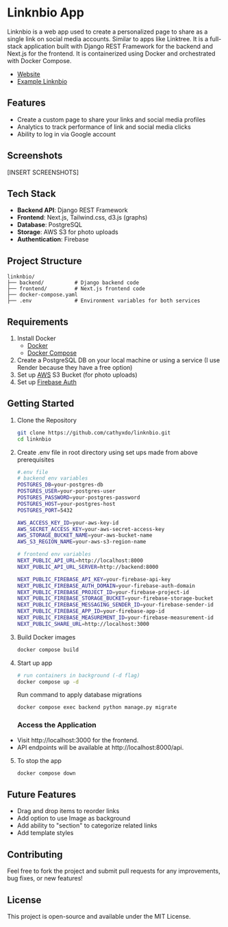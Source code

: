 # Linknbio App

Linknbio is a web app used to create a personalized page to share as a single link on social media accounts. Similar to apps like Linktree. It is a full-stack application built with Django REST Framework for the backend and Next.js for the frontend. It is containerized using Docker and orchestrated with Docker Compose.
- [Website](https://weigh-my-pack-react.onrender.com/)
- [Example Linknbio](https://weigh-my-pack-react.onrender.com/#/73vGDoxAvHST5jEdvjvmS5)

## Features
- Create a custom page to share your links and social media profiles
- Analytics to track performance of link and social media clicks
- Ability to log in via Google account

## Screenshots
[INSERT SCREENSHOTS]

## Tech Stack
- **Backend API**: Django REST Framework
- **Frontend**: Next.js, Tailwind.css, d3.js (graphs)
- **Database**: PostgreSQL 
- **Storage**: AWS S3 for photo uploads
- **Authentication**: Firebase



## Project Structure
```plaintext
linknbio/
├── backend/          # Django backend code
├── frontend/         # Next.js frontend code
├── docker-compose.yaml
├── .env              # Environment variables for both services
```
## Requirements
1. Install Docker
    - [Docker](https://docs.docker.com/get-started/get-docker/)
    - [Docker Compose](https://docs.docker.com/compose/install/)
2. Create a PostgreSQL DB on your local machine or using a service (I use Render because they have a free option)
3. Set up [AWS](https://aws.amazon.com/) S3 Bucket (for photo 
uploads)
4. Set up [Firebase Auth](https://firebase.google.com/products/auth)

## Getting Started
1. Clone the Repository
    ```bash
    git clone https://github.com/cathyxdo/linknbio.git
    cd linknbio
    ```
2. Create .env file in root directory using set ups made from above prerequisites
    ```bash
    #.env file
    # backend env variables
    POSTGRES_DB=your-postgres-db
    POSTGRES_USER=your-postgres-user
    POSTGRES_PASSWORD=your-postgres-password
    POSTGRES_HOST=your-postgres-host
    POSTGRES_PORT=5432

    AWS_ACCESS_KEY_ID=your-aws-key-id
    AWS_SECRET_ACCESS_KEY=your-aws-secret-access-key
    AWS_STORAGE_BUCKET_NAME=your-aws-bucket-name
    AWS_S3_REGION_NAME=your-aws-s3-region-name

    # frontend env variables
    NEXT_PUBLIC_API_URL=http://localhost:8000
    NEXT_PUBLIC_API_URL_SERVER=http://backend:8000

    NEXT_PUBLIC_FIREBASE_API_KEY=your-firebase-api-key
    NEXT_PUBLIC_FIREBASE_AUTH_DOMAIN=your-firebase-auth-domain
    NEXT_PUBLIC_FIREBASE_PROJECT_ID=your-firebase-project-id
    NEXT_PUBLIC_FIREBASE_STORAGE_BUCKET=your-firebase-storage-bucket
    NEXT_PUBLIC_FIREBASE_MESSAGING_SENDER_ID=your-firebase-sender-id
    NEXT_PUBLIC_FIREBASE_APP_ID=your-firebase-app-id
    NEXT_PUBLIC_FIREBASE_MEASUREMENT_ID=your-firebase-measurement-id
    NEXT_PUBLIC_SHARE_URL=http://localhost:3000
    ```
3. Build Docker images
    ```bash
    docker compose build
    ```
4. Start up app
    ```bash
    # run containers in background (-d flag)
    docker compose up -d
    ```

    Run command to apply database migrations
    ```bash
    docker compose exec backend python manage.py migrate
    ```
    ### Access the Application
- Visit http://localhost:3000 for the frontend.
- API endpoints will be available at http://localhost:8000/api.
5. To stop the app 
    ```bash
    docker compose down
    ```
## Future Features

- Drag and drop items to reorder links 
- Add option to use Image as background
- Add ability to "section" to categorize related links
- Add template styles

## Contributing

Feel free to fork the project and submit pull requests for any improvements, bug fixes, or new features!

## License

This project is open-source and available under the MIT License.



